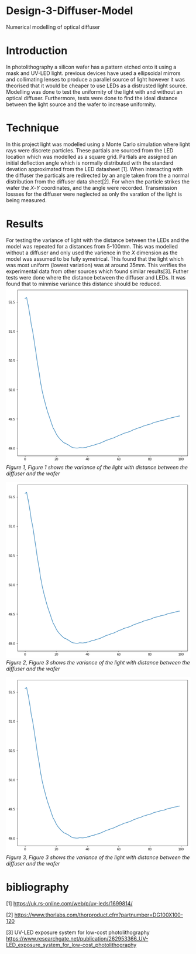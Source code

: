 # Design-3-Diffuser-Model
Numerical modelling of optical diffuser

# Introduction

In photolithography a silicon wafer has a pattern etched onto it using a mask and UV-LED light. 
previous devices have used a ellipsoidal mirrors and collimating lenses to produce a parallel source of light however it was 
theorised that it would be cheaper to use LEDs as a distrusted light source. Modelling was done to test the uniformity of the light with and without an optical diffuser. Furthermore, tests were done to find the ideal distance between the light source and the wafer to increase uniformity.

# Technique

In this project light was modelled using a Monte Carlo simulation where light rays were discrete particles. These partials are sourced from the LED location which was modelled as a square grid. Partials are assigned an initial deflection angle which is normally distributed with the standard devation approximated from the LED datasheet [1]. When interacting with the diffuser the particals are redirected by an angle taken from the a normal distribution from the diffuser data sheet[2]. For when the particle strikes the wafer the *X*-*Y* coordinates, and the angle were recorded. Transmission lossses for the diffuser were neglected as only the varation of the light is being measured.

# Results

For testing the variance of light with the distance between the LEDs and the model was repeated for a distances from 5-100mm. This was modelled without a diffuser and only used the varience in the *X* dimension as the model was assumed to be fully symetrical. This found that the light which was most uniform (lowest variation) was at around 35mm. This verifies the experimental data from other sources which found similar results[3]. Futher tests were done where the distance between the diffuser and LEDs. It was found that to minmise variance this distance should be reduced. 
![Figure 1](https://github.com/evansutcliffe/Design-3-Diffuser-Model/blob/master/distance%20calc.png)
*Figure 1, Figure 1 shows the variance of the light with distance between the diffuser and the wafer* 


![Figure 2](https://github.com/evansutcliffe/Design-3-Diffuser-Model/blob/master/distance%20calc.png)
*Figure 2, Figure 3 shows the variance of the light with distance between the diffuser and the wafer* 

![Figure 3](https://github.com/evansutcliffe/Design-3-Diffuser-Model/blob/master/distance%20calc.png)
*Figure 3, Figure 3 shows the variance of the light with distance between the diffuser and the wafer* 



# bibliography

[1] https://uk.rs-online.com/web/p/uv-leds/1699814/

[2] https://www.thorlabs.com/thorproduct.cfm?partnumber=DG100X100-120

[3] UV-LED exposure system for low-cost photolithography https://www.researchgate.net/publication/262953366_UV-LED_exposure_system_for_low-cost_photolithography
